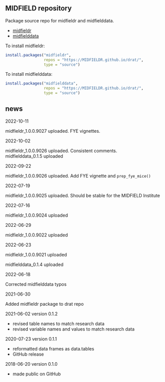 
## MIDFIELD repository

Package source repo for midfieldr and midfielddata.

-   [midfieldr](https://midfieldr.github.io/midfieldr/)
-   [midfielddata](https://midfieldr.github.io/midfielddata/)

To install midfieldr:

``` r
install.packages("midfieldr", 
                 repos = "https://MIDFIELDR.github.io/drat/", 
                 type = "source")
```

To install midfielddata:

``` r
install.packages("midfielddata", 
                 repos = "https://MIDFIELDR.github.io/drat/", 
                 type = "source")
```

## news

2022-10-11

midfieldr_1.0.0.9027 uploaded. FYE vignettes.

2022-10-02

midfieldr_1.0.0.9026 uploaded. Consistent comments.  
midfielddata_0.1.5 uploaded

2022-09-22

midfieldr_1.0.0.9026 uploaded. Add FYE vignette and `prep_fye_mice()`

2022-07-19

midfieldr_1.0.0.9025 uploaded. Should be stable for the MIDFIELD
Institute

2022-07-16

midfieldr_1.0.0.9024 uploaded

2022-06-29

midfieldr_1.0.0.9022 uploaded

2022-06-23

midfieldr_1.0.0.9021 uploaded

midfielddata_0.1.4 uploaded

2022-06-18

Corrected midfielddata typos

2021-06-30

Added midfieldr package to drat repo

2021-06-02 version 0.1.2

-   revised table names to match research data
-   revised variable names and values to match research data

2020-07-23 version 0.1.1

-   reformatted data frames as data.tables
-   GitHub release

2018-06-20 version 0.1.0

-   made public on GitHub

<!-- ### New features -->
<!-- ### Minor improvements -->
<!-- ### Bug fixes -->
<!-- ### Deprecated -->
<!-- ### Defunct -->
